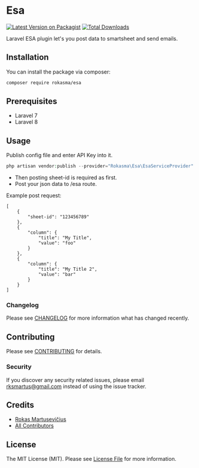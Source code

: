 # Esa

[![Latest Version on Packagist](https://img.shields.io/packagist/v/rokasma/esa.svg?style=flat-square)](https://packagist.org/packages/rokasma/esa)
[![Total Downloads](https://img.shields.io/packagist/dt/rokasma/esa.svg?style=flat-square)](https://packagist.org/packages/rokasma/esa)

Laravel ESA plugin let's you post data to smartsheet and send emails.

## Installation

You can install the package via composer:

```bash
composer require rokasma/esa
```

## Prerequisites

* Laravel 7
* Laravel 8

## Usage

Publish config file and enter API Key into it.
``` php
php artisan vendor:publish --provider="Rokasma\Esa\EsaServiceProvider" --tag="config"
```

* Then posting sheet-id is required as first.
* Post your json data to /esa route. 

Example post request:
```
[
    {
        "sheet-id": "123456789"
    },
    {
        "column": {
            "title": "My Title",
            "value": "foo"
        }
    },
    {
        "column": {
            "title": "My Title 2",
            "value": "bar"
        }
    }
]
```
### Changelog

Please see [CHANGELOG](CHANGELOG.md) for more information what has changed recently.

## Contributing

Please see [CONTRIBUTING](CONTRIBUTING.md) for details.

### Security

If you discover any security related issues, please email rksmartus@gmail.com instead of using the issue tracker.

## Credits

- [Rokas Martusevičius](https://github.com/rokasma)
- [All Contributors](../../contributors)

## License

The MIT License (MIT). Please see [License File](LICENSE.md) for more information.
